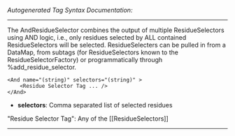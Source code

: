 _Autogenerated Tag Syntax Documentation:_

---
The AndResidueSelector combines the output of multiple ResidueSelectors using AND logic, i.e., only residues selected by ALL contained ResidueSelectors will be selected. ResidueSelecters can be pulled in from a DataMap, from subtags (for ResidueSelectors known to the ResidueSelectorFactory) or programmatically through %add_residue_selector.

```
<And name="(string)" selectors="(string)" >
    <Residue Selector Tag ... />
</And>
```

-   **selectors**: Comma separated list of selected residues


"Residue Selector Tag": Any of the [[ResidueSelectors]]

---
